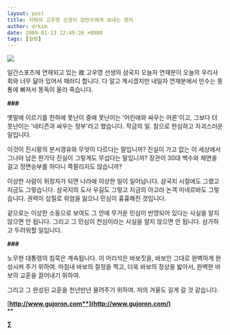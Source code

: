 ```yaml
---
layout: post
title: 지하의 고우영 선생이 강만수에게 보내는 편지
author: drkim
date: 2009-01-13 12:49:26 +0900
tags: [컬럼]
---
```

![](/files/attach/images/199/117/010/20090113105330_1011912.jpg)

  





  


  
일간스포츠에 연재되고 있는 故 고우영 선생의 삼국지 오늘자 연재분이 오늘의 우리사회와 너무 닮아 있어서 패러디 합니다. 다 알고 계시겠지만 내일자 연재분에서 만수는 똥통에 빠져서 똥독이 올라 죽습니다. 


  


**###**

옛말에 이르기를 천하에 못난이 중에 못난이는 '어린애와 싸우는 어른'이고, 그보다 더 못난이는 '네티즌과 싸우는 정부'라고 했습니다. 작금의 일. 참으로 한심하고 자괴스러운 일입니다. 

이것이 진시황의 분서갱유와 무엇이 다르다는 말입니까? 진실이 가고 없는 이 세상에서 그나마 남은 한가닥 진실이 그렇게도 무섭다는 말입니까? 장관이 30대 백수와 체면을 걸고 정면승부를 하다니 쪽팔리지도 않습니까?

이상한 사람이 위정자가 되면 나라에 이상한 일이 일어납니다. 삼국지 시절에도 그랬고 지금도 그렇습니다. 삼국지의 도사 우길도 그렇고 지금의 아고라 논객 미네르바도 그렇습니다. 권력이 삽질로 위엄을 잃으니 민심이 흉흉해진 것입니다.

겉으로는 이상한 소동으로 보여도 그 안에 무거운 민심이 반영되어 있다는 사실을 알지 않으면 안 됩니다. 그리고 그 민심이 천심이라는 사실을 알지 않으면 안 됩니다. 삼가하고 두려워할 일입니다.

**###**

노무현 대통령의 침묵은 계속됩니다. 이 어리석은 바보짓을, 바보인 그대로 완벽하게 완성시켜 주기 위하여. 마침내 바보의 절정을 찍고, 더욱 바보의 정상을 밟아서, 완벽한 바보의 교훈을 끌어내기 위하여. 

그리고 그 완성된 교훈을 천년만년 물려주기 위하여. 저의 겨울도 길게 갈 것 같습니다.



[**http://www.gujoron.com**](http://www.gujoron.com/)**  
**

**∑**